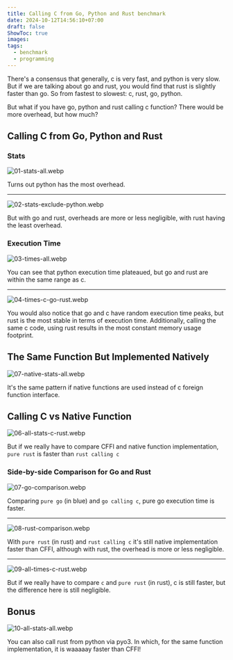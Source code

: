 ```yaml
---
title: Calling C from Go, Python and Rust benchmark
date: 2024-10-12T14:56:10+07:00
draft: false
ShowToc: true
images:
tags:
  - benchmark
  - programming
---
```


There's a consensus that generally, c is very fast, and python is very slow. But if we are talking about go and rust, you would find that rust is slightly faster than go. So from fastest to slowest: c, rust, go, python.

But what if you have go, python and rust calling c function? There would be more overhead, but how much?

## Calling C from Go, Python and Rust

### Stats

![01-stats-all.webp](images/01-stats-all.webp)

Turns out python has the most overhead.

---

![02-stats-exclude-python.webp](images/02-stats-exclude-python.webp)

But with go and rust, overheads are more or less negligible, with rust having the least overhead.

### Execution Time

![03-times-all.webp](images/03-times-all.webp)

You can see that python execution time plateaued, but go and rust are within the same range as c.

---

![04-times-c-go-rust.webp](images/04-times-c-go-rust.webp)

You would also notice that go and c have random execution time peaks, but rust is the most stable in terms of execution time. Additionally, calling the same c code, using rust results in the most constant memory usage footprint.

## The Same Function But Implemented Natively

![07-native-stats-all.webp](images/05-native-stats-all.webp)

It's the same pattern if native functions are used instead of c foreign function interface.

## Calling C vs Native Function

![06-all-stats-c-rust.webp](images/06-all-stats-c-rust.webp)

But if we really have to compare CFFI and native function implementation, `pure rust` is faster than `rust calling c`

### Side-by-side Comparison for Go and Rust

![07-go-comparison.webp](images/07-go-comparison.webp)

Comparing `pure go` (in blue) and `go calling c`, pure go execution time is faster.

---

![08-rust-comparison.webp](images/08-rust-comparison.webp)

With `pure rust` (in rust) and `rust calling c` it's still native implementation faster than CFFI, although with rust, the overhead is more or less negligible.

---

![09-all-times-c-rust.webp](images/09-all-times-c-rust.webp)

But if we really have to compare `c` and `pure rust` (in rust), c is still faster, but the difference here  is still negligible.

## Bonus

![10-all-stats-all.webp](images/10-all-stats-all.webp)

You can also call rust from python via pyo3. In which, for the same function implementation, it is waaaaay faster than CFFI!
